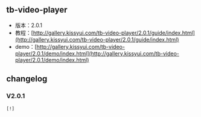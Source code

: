 ## tb-video-player

* 版本：2.0.1
* 教程：[http://gallery.kissyui.com/tb-video-player/2.0.1/guide/index.html](http://gallery.kissyui.com/tb-video-player/2.0.1/guide/index.html)
* demo：[http://gallery.kissyui.com/tb-video-player/2.0.1/demo/index.html](http://gallery.kissyui.com/tb-video-player/2.0.1/demo/index.html)

## changelog

### V2.0.1

    [!]


